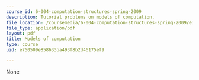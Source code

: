 ```yaml
---
course_id: 6-004-computation-structures-spring-2009
description: Tutorial problems on models of computation.
file_location: /coursemedia/6-004-computation-structures-spring-2009/e750509e858633ba493f8b2d46175ef9_MIT6_004s09_tutor10.pdf
file_type: application/pdf
layout: pdf
title: Models of computation
type: course
uid: e750509e858633ba493f8b2d46175ef9

---
```

None